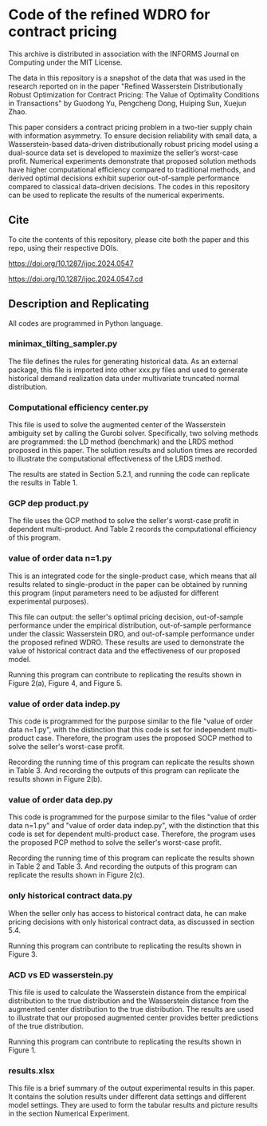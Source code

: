 # Code of the refined WDRO for contract pricing
This archive is distributed in association with the INFORMS Journal on Computing under the MIT License.﻿ 

The data in this repository is a snapshot of the data that was used in the research reported on in the paper "Refined Wasserstein Distributionally Robust Optimization for Contract Pricing: The Value of Optimality Conditions in Transactions" by Guodong Yu, Pengcheng Dong, Huiping Sun, Xuejun Zhao.

This paper considers a contract pricing problem in a two-tier supply chain with information asymmetry. To ensure decision reliability with small data, a Wasserstein-based data-driven distributionally robust pricing model using a dual-source data set is developed to maximize the seller’s worst-case profit. Numerical experiments demonstrate that proposed solution methods have higher computational efficiency compared to traditional methods, and derived optimal decisions exhibit superior out-of-sample performance compared to classical data-driven decisions. The codes in this repository can be used to replicate the results of the numerical experiments.

## Cite 
To cite the contents of this repository, please cite both the paper and this repo, using their respective DOIs.

https://doi.org/10.1287/ijoc.2024.0547

https://doi.org/10.1287/ijoc.2024.0547.cd


## Description and Replicating
All codes are programmed in Python language.

### minimax_tilting_sampler.py 
The file defines the rules for generating historical data. As an external package, this file is imported into other xxx.py files and used to generate historical demand realization data under multivariate truncated normal distribution.

### Computational efficiency center.py
This file is used to solve the augmented center of the Wasserstein ambiguity set by calling the Gurobi solver. Specifically, two solving methods are programmed: the LD method (benchmark) and the LRDS method proposed in this paper. The solution results and solution times are recorded to illustrate the computational effectiveness of the LRDS method.

The results are stated in Section 5.2.1, and running the code can replicate the results in Table 1.

### GCP dep product.py
The file uses the GCP method to solve the seller's worst-case profit in dependent multi-product. And Table 2 records the computational efficiency of this program.

### value of order data n=1.py
This is an integrated code for the single-product case, which means that all results related to single-product in the paper can be obtained by running this program (input parameters need to be adjusted for different experimental purposes). 

This file can output: the seller's optimal pricing decision, out-of-sample performance under the empirical distribution, out-of-sample performance under the classic Wasserstein DRO, and out-of-sample performance under the proposed refined WDRO. These results are used to demonstrate the value of historical contract data and the effectiveness of our proposed model. 

Running this program can contribute to replicating the results shown in Figure 2(a), Figure 4, and Figure 5.

### value of order data indep.py
This code is programmed for the purpose similar to the file "value of order data n=1.py", with the distinction that this code is set for independent multi-product case. Therefore, the program uses the proposed SOCP method to solve the seller's worst-case profit.

Recording the running time of this program can replicate the results shown in Table 3. And recording the outputs of this program can replicate the results shown in Figure 2(b).

### value of order data dep.py
This code is programmed for the purpose similar to the files "value of order data n=1.py" and "value of order data indep.py", with the distinction that this code is set for dependent multi-product case. Therefore, the program uses the proposed PCP method to solve the seller's worst-case profit.

Recording the running time of this program can replicate the results shown in Table 2 and Table 3. And recording the outputs of this program can replicate the results shown in Figure 2(c).

### only historical contract data.py
When the seller only has access to historical contract data, he can make pricing decisions with only historical contract data, as discussed in section 5.4. 

Running this program can contribute to replicating the results shown in Figure 3.

### ACD  vs ED wasserstein.py
This file is used to calculate the Wasserstein distance from the empirical distribution to the true distribution and the Wasserstein distance from the augmented center distribution to the true distribution. The results are used to illustrate that our proposed augmented center provides better predictions of the true distribution.

Running this program can contribute to replicating the results shown in Figure 1.

### results.xlsx
This file is a brief summary of the output experimental results in this paper. It contains the solution results under different data settings and different model settings. They are used to form the tabular results and picture results in the section Numerical Experiment. 

